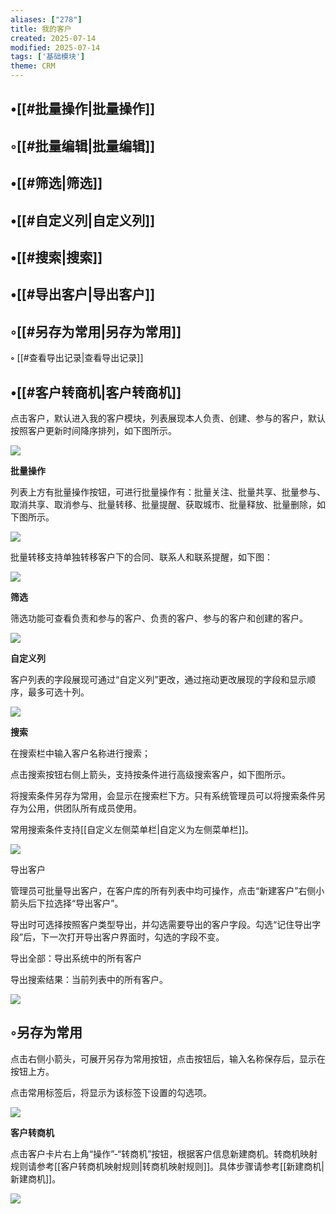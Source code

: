 ```yaml
---
aliases: ["278"]
title: 我的客户
created: 2025-07-14
modified: 2025-07-14
tags: ['基础模块']
theme: CRM
---
```


## •[[#批量操作|批量操作]]

## ◦[[#批量编辑|批量编辑]]

## •[[#筛选|筛选]]

## •[[#自定义列|自定义列]]

## •[[#搜索|搜索]]

## •[[#导出客户|导出客户]]

## ◦[[#另存为常用|另存为常用]]

**◦** [[#查看导出记录|查看导出记录]]

## •[[#客户转商机|客户转商机]]

点击客户，默认进入我的客户模块，列表展现本人负责、创建、参与的客户，默认按照客户更新时间降序排列，如下图所示。

![](6840d9c05092c299fba891d6478eadc7.jpg)

**批量操作**

列表上方有批量操作按钮，可进行批量操作有：批量关注、批量共享、批量参与、取消共享、取消参与、批量转移、批量提醒、获取城市、批量释放、批量删除，如下图所示。

![](9c5d7a5af548b6e9bdb88c6abeb98550.jpg)

批量转移支持单独转移客户下的合同、联系人和联系提醒，如下图：

![](556028d41f8902ce27a8f3086b000576.jpg)

**筛选**

筛选功能可查看负责和参与的客户、负责的客户、参与的客户和创建的客户。

![](7508a8d65744d465f2679b91ea041515.jpg)

**自定义列**

客户列表的字段展现可通过“自定义列”更改，通过拖动更改展现的字段和显示顺序，最多可选十列。

![](434ad81cf70b4ff3db381d6ee3a956a1.jpg)

**搜索**

在搜索栏中输入客户名称进行搜索；

点击搜索按钮右侧上箭头，支持按条件进行高级搜索客户，如下图所示。

将搜索条件另存为常用，会显示在搜索栏下方。只有系统管理员可以将搜索条件另存为公用，供团队所有成员使用。

常用搜索条件支持[[自定义左侧菜单栏|自定义为左侧菜单栏]]。

**![](f192c0bea03ab616e20cbbff40b60389.jpg)**

导出客户

管理员可批量导出客户，在客户库的所有列表中均可操作，点击“新建客户”右侧小箭头后下拉选择“导出客户”。

导出时可选择按照客户类型导出，并勾选需要导出的客户字段。勾选“记住导出字段”后，下一次打开导出客户界面时，勾选的字段不变。

导出全部：导出系统中的所有客户

导出搜索结果：当前列表中的所有客户。

![](3293105c26270014e882b5ba8e70d686.jpg)

## ◦另存为常用

点击右侧小箭头，可展开另存为常用按钮，点击按钮后，输入名称保存后，显示在按钮上方。

点击常用标签后，将显示为该标签下设置的勾选项。

![](e78a15ddb725138f5cc9cc9c18f5dc34.jpg)

**客户转商机**

点击客户卡片右上角“操作”-“转商机”按钮，根据客户信息新建商机。转商机映射规则请参考[[客户转商机映射规则|转商机映射规则]]。具体步骤请参考[[新建商机|新建商机]]。

![](cd9caa4f1df94652b91cb22be77b30df.jpg)